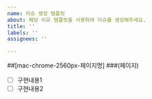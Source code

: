 ```yaml
---
name: 이슈 생성 템플릿
about: 해당 이유 템플릿을 사용하여 이슈를 생성해주세요.
title: ''
labels: ''
assignees: ''

---
```


##[mac-chrome-2560px-페이지명]
###(페이지)
- [ ] 구현내용1
- [ ] 구현내용2
